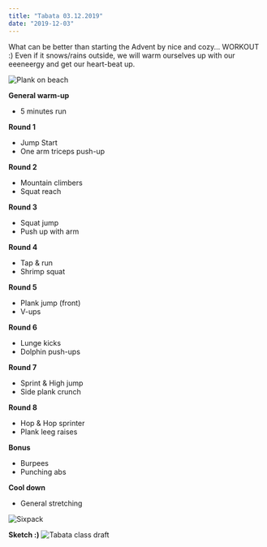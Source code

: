 ```yaml
---
title: "Tabata 03.12.2019"
date: "2019-12-03"
---
```


What can be better than starting the Advent by nice and cozy... WORKOUT :) Even if it snows/rains outside, we will warm ourselves up with our  eeeneergy and get our heart-beat up.

![Plank on beach](https://i.imgur.com/obmwHdn.jpg "Photo by Nathan Cowley from Pexels")

**General warm-up**
- 5 minutes run

**Round 1**
- Jump Start
- One arm triceps push-up

**Round 2**
- Mountain climbers
- Squat reach

**Round 3**
- Squat jump
- Push up with arm

**Round 4**
- Tap & run
- Shrimp squat

**Round 5**
- Plank jump (front)
- V-ups

**Round 6**
- Lunge kicks
- Dolphin push-ups

**Round 7**
- Sprint & High jump
- Side plank crunch

**Round 8**
- Hop & Hop sprinter
- Plank leeg raises

**Bonus**
- Burpees
- Punching abs

**Cool down**
- General stretching


![Sixpack](https://i.imgur.com/r2CiUsU.jpg "Photo by picjumbo.com from Pexels")

**Sketch :)**
![Tabata class draft](https://i.imgur.com/jYNE9W4.jpg "Hand-drawing bz Addania")